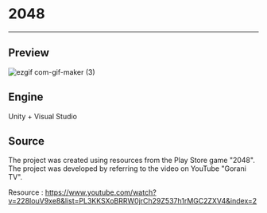 # 2048
---

## Preview

![ezgif com-gif-maker (3)](https://user-images.githubusercontent.com/86705754/209589487-2de2d21b-2ff9-4edd-b00c-8996939d5127.gif)




## Engine

Unity + Visual Studio

## Source

The project was created using resources from the Play Store game "2048".  
The project was developed by referring to the video on YouTube "Gorani TV".  

Resource : https://www.youtube.com/watch?v=228IouV9xe8&list=PL3KKSXoBRRW0jrCh29Z537h1rMGC2ZXV4&index=2
